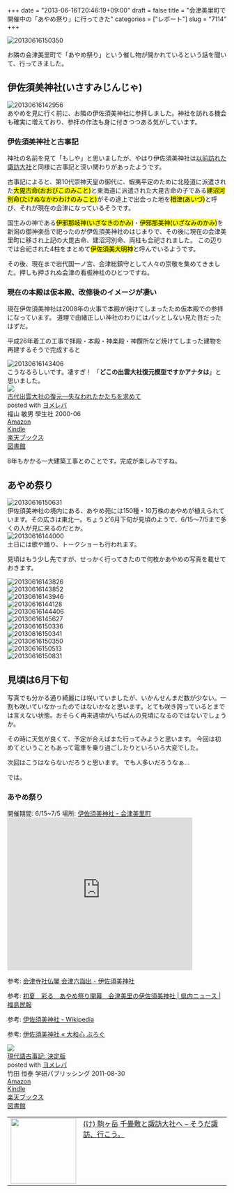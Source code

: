 +++
date = "2013-06-16T20:46:19+09:00"
draft = false
title = "会津美里町で開催中の「あやめ祭り」に行ってきた"
categories = ["レポート"]
slug = "7114"
+++

<div class="center"><img src="http://knk-n.com/wp-content/uploads/2013/06/20130616150350.jpg" alt="20130616150350" title="20130616150350.jpg" border="0" width="" height="" /></div>

お隣の会津美里町で「あやめ祭り」という催し物が開かれているという話を聞いて、行ってきました。<!--more--><h2>伊佐須美神社(いさすみじんじゃ)</h2>
<div class="center"><img src="http://knk-n.com/wp-content/uploads/2013/06/20130616142956.jpg" alt="20130616142956" title="20130616142956.jpg" border="0" width="" height="" /></div>
あやめを見に行く前に、お隣の伊佐須美神社に参拝しました。神社を訪れる機会も確実に増えており、参拝の作法も身に付きつつある気がしています。
<h3>伊佐須美神社と古事記</h3>
神社の名前を見て「もしや」と思いましたが、やはり伊佐須美神社は<a href="http://knk-n.com/2013/03/15/souda-suwa-ikou/">以前訪れた諏訪大社</a>と同様に古事記と深い関わりがあったようです。

古事記によると、第10代崇神天皇の御代に、蝦夷平定のために北陸道に派遣された<mark>大毘古命(おおびこのみこと)</mark>と東海道に派遣された大毘古命の子である<mark>建沼河別命(たけぬなかわわけのみこと)</mark>がその途上で出会った地を<mark>相津(あいづ)</mark>と呼び、それが現在の会津になっているそうです。

国生みの神である<mark>伊邪那岐神(いざなきのかみ)</mark>・<mark>伊邪那美神(いざなみのかみ)</mark>を新潟の御神楽岳で祀ったのが伊佐須美神社のはじまりで、その後に現在の会津美里町に移され上記の大毘古命、建沼河別命、両柱も合祀されました。
この辺りでは合祀された4柱をまとめて<mark>伊佐須美大明神</mark>と呼んでいるようです。

その後、現在まで岩代国一ノ宮、会津総鎮守として人々の崇敬を集めてきました。押しも押されぬ会津の看板神社のひとつですね。

<h3>現在の本殿は仮本殿、改修後のイメージが凄い</h3>
現在伊佐須美神社は2008年の火事で本殿が焼けてしまったため仮本殿での参拝になっています。
道理で由緒正しい神社のわりにはパッとしない見た目だったはずだ。

平成26年着工の工事で拝殿・本殿・神楽殿・神饌所など焼けてしまった建物を再建するそうで完成すると

<div class="center"><img src="http://knk-n.com/wp-content/uploads/2013/06/20130616143406.jpg" alt="20130616143406" title="20130616143406.jpg" border="0" width="" height="" /></div>
こうなるらしいです。凄すぎ！
「<b>どこの出雲大社復元模型ですかアナタは</b>」と思いました。

<div class="booklink-box"><div class="booklink-image"><a href="http://www.amazon.co.jp/exec/obidos/asin/4311202369/knkn-22/" rel="nofollow" target="_blank"><img src="http://ecx.images-amazon.com/images/I/51VqiXXwJjL._SL160_.jpg" style="border: none;" /></a></div><div class="booklink-info"><div class="booklink-name"><a href="http://www.amazon.co.jp/exec/obidos/asin/4311202369/knkn-22/" rel="nofollow" target="_blank">古代出雲大社の復元―失なわれたかたちを求めて</a><div class="booklink-powered-date">posted with <a href="http://yomereba.com" target="_blank">ヨメレバ</a></div></div><div class="booklink-detail">福山 敏男 學生社 2000-06    </div><div class="booklink-link2"><div class="shoplinkamazon"><a href="http://www.amazon.co.jp/exec/obidos/asin/4311202369/knkn-22/" rel="nofollow" target="_blank" title="アマゾン" >Amazon</a></div><div class="shoplinkkindle"><a href="http://www.amazon.co.jp/gp/search?keywords=%8C%C3%91%E3%8Fo%89_%91%E5%8E%D0%82%CC%95%9C%8C%B3%81%5C%8E%B8%82%C8%82%ED%82%EA%82%BD%82%A9%82%BD%82%BF%82%F0%8B%81%82%DF%82%C4&__mk_ja_JP=%83J%83%5E%83J%83i&url=node%3D2275256051&tag=knkn-22" rel="nofollow" target="_blank" >Kindle</a></div><div class="shoplinkrakuten"><a href="http://hb.afl.rakuten.co.jp/hgc/0f47b911.a5a30142.0f47b913.a1d66436/?pc=http%3A%2F%2Fbooks.rakuten.co.jp%2Frb%2F1165544%2F%3Fscid%3Daf_ich_link_urltxt%26m%3Dhttp%3A%2F%2Fm.rakuten.co.jp%2Fev%2Fbook%2F" rel="nofollow" target="_blank" title="楽天ブックス" >楽天ブックス</a></div><div class="shoplinktoshokan"><a href="http://calil.jp/book/4311202369" rel="nofollow" target="_blank" title="図書館" >図書館</a></div></div></div><div class="booklink-footer"></div></div>

8年もかかる一大建築工事とのことです。完成が楽しみですね。

<h2>あやめ祭り</h2>
<div class="center"><img src="http://knk-n.com/wp-content/uploads/2013/06/20130616150631.jpg" alt="20130616150631" title="20130616150631.jpg" border="0" width="" height="" /></div>
伊佐須美神社の境内にある、あやめ苑には150種・10万株のあやめが植えられています。その広さは東北一。ちょうど6月下旬が見頃のようで、6/15〜7/5まで多くの人が見に来るのだとか。

<div class="center"><img src="http://knk-n.com/wp-content/uploads/2013/06/20130616144000.jpg" alt="20130616144000" title="20130616144000.jpg" border="0" width="" height="" /></div>
土日には歌や踊り、トークショーも行われます。

見頃はもう少し先ですが、せっかく行ってきたので何枚かあやめの写真を載せておきます。

<div class="center"><img src="http://knk-n.com/wp-content/uploads/2013/06/20130616143826.jpg" alt="20130616143826" title="20130616143826.jpg" border="0" width="" height="" /></div>

<div class="center"><img src="http://knk-n.com/wp-content/uploads/2013/06/20130616143852.jpg" alt="20130616143852" title="20130616143852.jpg" border="0" width="" height="" /></div>

<div class="center"><img src="http://knk-n.com/wp-content/uploads/2013/06/20130616143946.jpg" alt="20130616143946" title="20130616143946.jpg" border="0" width="" height="" /></div>

<div class="center"><img src="http://knk-n.com/wp-content/uploads/2013/06/20130616144128.jpg" alt="20130616144128" title="20130616144128.jpg" border="0" width="" height="" /></div>

<div class="center"><img src="http://knk-n.com/wp-content/uploads/2013/06/20130616144406.jpg" alt="20130616144406" title="20130616144406.jpg" border="0" width="" height="" /></div>

<div class="center"><img src="http://knk-n.com/wp-content/uploads/2013/06/20130616145627.jpg" alt="20130616145627" title="20130616145627.jpg" border="0" width="" height="" /></div>

<div class="center"><img src="http://knk-n.com/wp-content/uploads/2013/06/20130616150336.jpg" alt="20130616150336" title="20130616150336.jpg" border="0" width="" height="" /></div>

<div class="center"><img src="http://knk-n.com/wp-content/uploads/2013/06/20130616150341.jpg" alt="20130616150341" title="20130616150341.jpg" border="0" width="" height="" /></div>

<div class="center"><img src="http://knk-n.com/wp-content/uploads/2013/06/20130616150350.jpg" alt="20130616150350" title="20130616150350.jpg" border="0" width="" height="" /></div>

<div class="center"><img src="http://knk-n.com/wp-content/uploads/2013/06/20130616150513.jpg" alt="20130616150513" title="20130616150513.jpg" border="0" width="" height="" /></div>

<div class="center"><img src="http://knk-n.com/wp-content/uploads/2013/06/20130616150831.jpg" alt="20130616150831" title="20130616150831.jpg" border="0" width="" height="" /></div>

<h2>見頃は6月下旬</h2>
写真でも分かる通り綺麗には咲いていましたが、いかんせんまだ数が少ない。一割も咲いていなかったのではないかなと思います。とても咲き誇っているとまでは言えない状態。おそらく再来週頃がいちばんの見頃になるのではないでしょうか。

その時に天気が良くて、予定が合えばまた行ってみようと思います。
今回は初めてということもあって電車を乗り過ごしたりといろいろ大変でした。

次回はこうはならないだろうと思います。
でも人多いだろうなぁ…

では。

<h3>あやめ祭り</h3>
開催期間: 6/15~7/5
場所: <a href="https://maps.google.co.jp/maps?hl=ja&amp;ie=UTF8&amp;q=%E4%BC%8A%E4%BD%90%E9%A0%88%E7%BE%8E%E7%A5%9E%E7%A4%BE&amp;fb=1&amp;gl=jp&amp;hq=%E4%BC%8A%E4%BD%90%E9%A0%88%E7%BE%8E%E7%A5%9E%E7%A4%BE&amp;hnear=%E4%BC%8A%E4%BD%90%E9%A0%88%E7%BE%8E%E7%A5%9E%E7%A4%BE&amp;cid=0,0,9811429428563531077&amp;ll=37.456776,139.840682&amp;spn=0.006295,0.006295&amp;t=m&amp;iwloc=A&amp;brcurrent=3,0x5ff558259df4ce31:0xf89669e45bb69851,0&amp;source=embed" target="_blank">伊佐須美神社 - 会津美里町</a>
<iframe width="425" height="350" frameborder="0" scrolling="no" marginheight="0" marginwidth="0" src="https://maps.google.co.jp/maps?hl=ja&amp;ie=UTF8&amp;q=%E4%BC%8A%E4%BD%90%E9%A0%88%E7%BE%8E%E7%A5%9E%E7%A4%BE&amp;fb=1&amp;gl=jp&amp;hq=%E4%BC%8A%E4%BD%90%E9%A0%88%E7%BE%8E%E7%A5%9E%E7%A4%BE&amp;hnear=%E4%BC%8A%E4%BD%90%E9%A0%88%E7%BE%8E%E7%A5%9E%E7%A4%BE&amp;cid=0,0,9811429428563531077&amp;ll=37.456776,139.840682&amp;spn=0.006295,0.006295&amp;t=m&amp;iwloc=A&amp;brcurrent=3,0x5ff558259df4ce31:0xf89669e45bb69851,0&amp;output=embed"></iframe>

<p>参考: <a  class="external" href="http://www.aizu-reichi.gr.jp/isasumi/index.html" target="_blank">会津寺社仏閣 会津六詣出 - 伊佐須美神社</a></p>
<p>参考: <a  class="external" href="http://www.minpo.jp/news/detail/201306169043" target="_blank">初夏　彩る　あやめ祭り開幕　会津美里の伊佐須美神社 | 県内ニュース | 福島民報</a></p>
<p>参考: <a  class="external" href="http://ja.wikipedia.org/wiki/%E4%BC%8A%E4%BD%90%E9%A0%88%E7%BE%8E%E7%A5%9E%E7%A4%BE" target="_blank">伊佐須美神社 - Wikipedia</a></p>
<p>参考: <a  class="external" href="http://yamato-gokoro.com/blog/fukushima/%E4%BC%8A%E4%BD%90%E9%A0%88%E7%BE%8E%E7%A5%9E%E7%A4%BE/" target="_blank">伊佐須美神社 « 大和心 ぶろぐ</a></p>

<div class="booklink-box"><div class="booklink-image"><a href="http://www.amazon.co.jp/exec/obidos/asin/4054050751/knkn-22/" rel="nofollow" target="_blank"><img src="http://ecx.images-amazon.com/images/I/51kTfU60ViL._SL160_.jpg" style="border: none;" /></a></div><div class="booklink-info"><div class="booklink-name"><a href="http://www.amazon.co.jp/exec/obidos/asin/4054050751/knkn-22/" rel="nofollow" target="_blank">現代語古事記: 決定版</a><div class="booklink-powered-date">posted with <a href="http://yomereba.com" target="_blank">ヨメレバ</a></div></div><div class="booklink-detail">竹田 恒泰 学研パブリッシング 2011-08-30    </div><div class="booklink-link2"><div class="shoplinkamazon"><a href="http://www.amazon.co.jp/exec/obidos/asin/4054050751/knkn-22/" rel="nofollow" target="_blank" title="アマゾン" >Amazon</a></div><div class="shoplinkkindle"><a href="http://www.amazon.co.jp/gp/search?keywords=%8C%BB%91%E3%8C%EA%8C%C3%8E%96%8BL%3A%20%8C%88%92%E8%94%C5&__mk_ja_JP=%83J%83%5E%83J%83i&url=node%3D2275256051&tag=knkn-22" rel="nofollow" target="_blank" >Kindle</a></div><div class="shoplinkrakuten"><a href="http://hb.afl.rakuten.co.jp/hgc/0f47b911.a5a30142.0f47b913.a1d66436/?pc=http%3A%2F%2Fbooks.rakuten.co.jp%2Frb%2F11344813%2F%3Fscid%3Daf_ich_link_urltxt%26m%3Dhttp%3A%2F%2Fm.rakuten.co.jp%2Fev%2Fbook%2F" rel="nofollow" target="_blank" title="楽天ブックス" >楽天ブックス</a></div><div class="shoplinktoshokan"><a href="http://calil.jp/book/4054050751" rel="nofollow" target="_blank" title="図書館" >図書館</a></div></div></div><div class="booklink-footer"></div></div>

<table width="100%"><td valign="top" width="150"><a href="http://knk-n.com/2013/03/15/souda-suwa-ikou/"><img border="0" src="http://knk-n.com/wp-content/uploads/2013/03/120315soudasuwaikou.jpg" alt="" width="150" height="" /></a></td><td valign="top"><a href="http://knk-n.com/2013/03/15/souda-suwa-ikou/">(け) 駒ヶ岳 千畳敷と諏訪大社へ – そうだ諏訪、行こう。</a>
</table>
